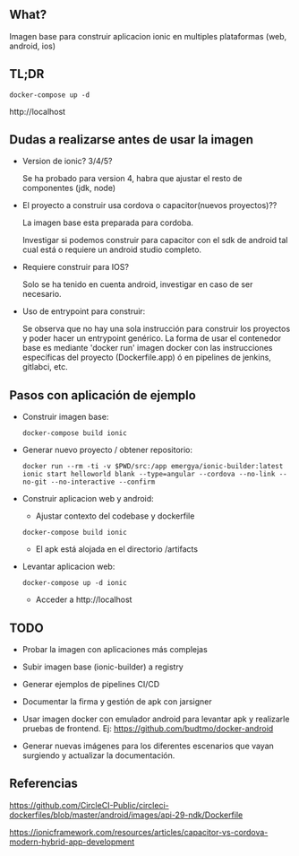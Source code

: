 ## What?

Imagen base para construir aplicacion ionic en multiples plataformas (web, android, ios)

## TL;DR

```shell
docker-compose up -d
```
http://localhost

## Dudas a realizarse antes de usar la imagen

* Version de ionic? 3/4/5?

    Se ha probado para version 4, habra que ajustar el resto de componentes (jdk, node)

* El proyecto a construir usa cordova o capacitor(nuevos proyectos)??

    La imagen base esta preparada para cordoba.

    Investigar si podemos construir para capacitor con el sdk de android tal cual está o requiere un android studio completo.

* Requiere construir para IOS?

    Solo se ha tenido en cuenta android, investigar en caso de ser necesario.

* Uso de entrypoint para construir:

    Se observa que no hay una sola instrucción para construir los proyectos y poder hacer un entrypoint genérico. La forma de usar el contenedor base es mediante 'docker run' imagen docker con las instrucciones específicas del proyecto (Dockerfile.app) ó en pipelines de jenkins, gitlabci, etc.

## Pasos con aplicación de ejemplo

- Construir imagen base:

    ```shell
    docker-compose build ionic
    ```

- Generar nuevo proyecto / obtener repositorio:

    ```shell
    docker run --rm -ti -v $PWD/src:/app emergya/ionic-builder:latest ionic start helloworld blank --type=angular --cordova --no-link --no-git --no-interactive --confirm
    ```

- Construir aplicacion web y android:

    - Ajustar contexto del codebase y dockerfile

    ```shell
    docker-compose build ionic
    ```
    - El apk está alojada en el directorio /artifacts

- Levantar aplicacion web:

    ```shell
    docker-compose up -d ionic
    ```
    - Acceder a http://localhost

## TODO

* Probar la imagen con aplicaciones más complejas

* Subir imagen base (ionic-builder) a registry

* Generar ejemplos de pipelines CI/CD

* Documentar la firma y gestión de apk con jarsigner

* Usar imagen docker con emulador android para levantar apk y realizarle pruebas de frontend. Ej: https://github.com/budtmo/docker-android

* Generar nuevas imágenes para los diferentes escenarios que vayan surgiendo y actualizar la documentación.

## Referencias

https://github.com/CircleCI-Public/circleci-dockerfiles/blob/master/android/images/api-29-ndk/Dockerfile

https://ionicframework.com/resources/articles/capacitor-vs-cordova-modern-hybrid-app-development

